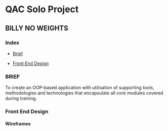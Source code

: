 # QAC Solo Project
## BILLY NO WEIGHTS

### Index
* [Brief](#brief)

* [Front End Design](#FE)


<a name="brief"></a>
### BRIEF
To create an OOP-based application with utilisation of supporting tools, methodologies and technologies that encapsulate all core modules covered during training.

<a name="FE"></a>
### Front End Design
#### Wireframes
